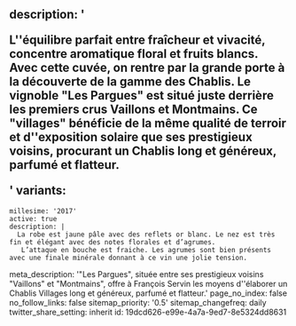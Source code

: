 description: '<p>L''équilibre parfait entre fraîcheur et vivacité, concentre aromatique floral et fruits blancs. Avec cette cuvée, on rentre par la grande porte à la découverte de la gamme des Chablis. Le vignoble "Les Pargues" est situé juste derrière les premiers crus Vaillons et Montmains. Ce "villages" bénéficie de la même qualité de terroir et d''exposition solaire que ses prestigieux voisins, procurant un Chablis long et généreux, parfumé et flatteur.</p>'
variants:
  -
    millesime: '2017'
    active: true
    description: |
      La robe est jaune pâle avec des reflets or blanc. Le nez est très fin et élégant avec des notes florales et d’agrumes.
       L’attaque en bouche est fraiche. Les agrumes sont bien présents avec une finale minérale donnant à ce vin une jolie tension.
meta_description: '"Les Pargues", située entre ses prestigieux voisins "Vaillons" et "Montmains", offre à François Servin les moyens d''élaborer un Chablis Villages long et généreux, parfumé et  flatteur.'
page_no_index: false
no_follow_links: false
sitemap_priority: '0.5'
sitemap_changefreq: daily
twitter_share_setting: inherit
id: 19dcd626-e99e-4a7a-9ed7-8e5324dd8631

